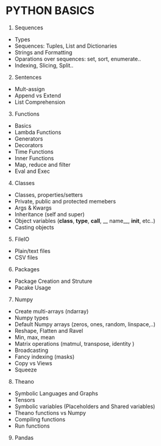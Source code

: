 # PYTHON BASICS

1. Sequences

 - Types
 - Sequences: Tuples, List and Dictionaries
 - Strings and Formatting
 - Oparations over sequences: set, sort, enumerate..
 - Indexing, Slicing, Split..

2. Sentences

 - Mult-assign
 - Append vs Extend
 - List Comprehension

3. Functions

 - Basics
 - Lambda Functions
 - Generators
 - Decorators
 - Time Functions
 - Inner Functions
 - Map, reduce and filter
 - Eval and Exec

4. Classes

 - Classes, properties/setters
 - Private, public and protected memebers
 - Args & Kwargs
 - Inheritance (self and super)
 - Object variables (__class__, __type__, __call__, __ name__, __init__, etc..)
 - Casting objects
 
5. FileIO

 - Plain/text files
 - CSV files

6. Packages

 - Package Creation and Struture
 - Pacake Usage

7. Numpy

 - Create multi-arrays (ndarray)
 - Numpy types
 - Default Numpy arrays (zeros, ones, random, linspace,..)
 - Reshape, Flatten and Ravel
 - Min, max, mean
 - Matrix operations (matmul, transpose, identity )
 - Broadcasting
 - Fancy indexing (masks)
 - Copy vs Views
 - Squeeze

8. Theano

 - Symbolic Languages and Graphs
 - Tensors
 - Symbolic variables (Placeholders and Shared variables) 
 - Theano functions vs Numpy
 - Compiling functions
 - Run functions

9. Pandas

